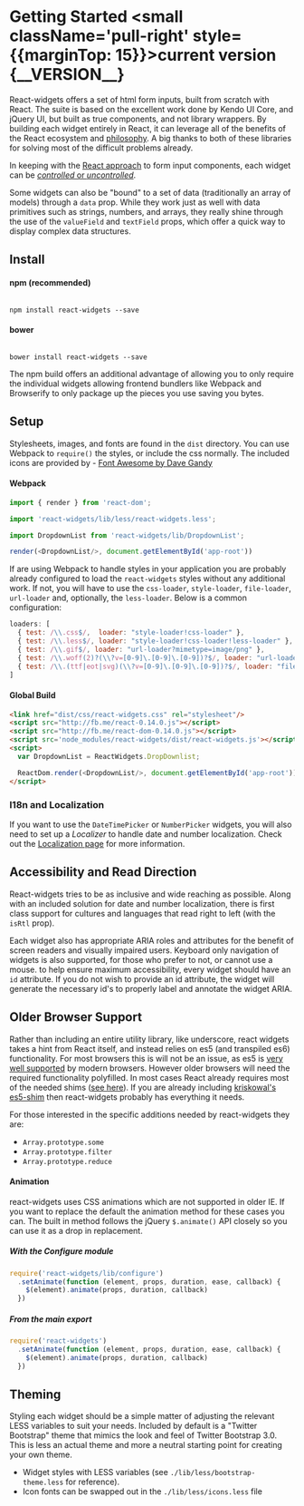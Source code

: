 # Getting Started <small className='pull-right' style={{marginTop: 15}}>current version {\_\_VERSION\_\_}</small>

React-widgets offers a set of html form inputs, built from scratch with React. The suite is based on the excellent
work done by Kendo UI Core, and jQuery UI, but built as true components, and not library wrappers. By
building each widget entirely in React, it can leverage all of the benefits of the React ecosystem
and [philosophy](http://facebook.github.io/react/docs/thinking-in-react.html). A big thanks to both of these libraries for solving most of the difficult problems already.

In keeping with the [React approach](http://facebook.github.io/react/docs/forms.html#controlled-components) to
form input components, each widget can be [_controlled_ or _uncontrolled_](controllables).

Some widgets can also be "bound" to a set of data (traditionally an array of models) through a `data` prop.
While they work just as well with data primitives such as strings, numbers, and arrays, they really shine
through the use of the `valueField` and `textField` props, which offer a quick way to display complex data structures.

## Install

<div className='row'>
<div className='col-sm-6'>
<h4>npm (recommended)</h4>
<pre><code>
npm install react-widgets --save
</code></pre>
</div>
<div className='col-sm-6'>
<h4>bower</h4>
<pre><code>
bower install react-widgets --save
</code></pre>
</div>
</div>

The npm build offers an additional advantage of allowing you to only require the individual widgets allowing frontend
bundlers like Webpack and Browserify to only package up the pieces you use saving you bytes.

## Setup

Stylesheets, images, and fonts are found in the `dist` directory. You can use Webpack to `require()` the styles,
or include the css normally. The included icons are provided by - <a href="http://fontawesome.io">Font Awesome by Dave Gandy</a>

#### Webpack

```js
import { render } from 'react-dom';

import 'react-widgets/lib/less/react-widgets.less';

import DropdownList from 'react-widgets/lib/DropdownList';

render(<DropdownList/>, document.getElementById('app-root'))
```

If are using Webpack to handle styles in your application you are probably already configured to load
the `react-widgets` styles without any additional work. If not, you will have to use
the `css-loader`, `style-loader`, `file-loader`, `url-loader` and, optionally, the `less-loader`.
Below is a common configuration:

```js
loaders: [
  { test: /\\.css$/,  loader: "style-loader!css-loader" },
  { test: /\\.less$/, loader: "style-loader!css-loader!less-loader" },
  { test: /\\.gif$/, loader: "url-loader?mimetype=image/png" },
  { test: /\\.woff(2)?(\\?v=[0-9]\.[0-9]\.[0-9])?$/, loader: "url-loader?mimetype=application/font-woff" },
  { test: /\\.(ttf|eot|svg)(\\?v=[0-9]\.[0-9]\.[0-9])?$/, loader: "file-loader?name=[name].[ext]" },
]
```

#### Global Build

```html
<link href="dist/css/react-widgets.css" rel="stylesheet"/>
<script src="http://fb.me/react-0.14.0.js"></script>
<script src="http://fb.me/react-dom-0.14.0.js"></script>
<script src='node_modules/react-widgets/dist/react-widgets.js'></script>
<script>
  var DropdownList = ReactWidgets.DropDownlist;

  ReactDom.render(<DropdownList/>, document.getElementById('app-root'))
</script>
```

### I18n and Localization

If you want to use the `DateTimePicker` or `NumberPicker` widgets, you will also need to set up a *Localizer* to handle
date and number localization. Check out the [Localization page](i18n) for more information.

## Accessibility and Read Direction

React-widgets tries to be as inclusive and wide reaching as possible. Along with an included solution for
date and number localization, there is first class support for cultures and languages that read
right to left (with the `isRtl` prop).

Each widget also has appropriate ARIA roles and attributes for the benefit of screen readers and visually
impaired users. Keyboard only navigation of widgets is also supported, for those who prefer to not,
or cannot use a mouse. to help ensure maximum accessibility, every widget should have
an `id` attribute. If you do not wish to provide an id attribute, the widget will generate
the necessary id's to properly label and annotate the widget ARIA.

## Older Browser Support

Rather than including an entire utility library, like underscore, react widgets takes a hint from React itself,
and instead relies on es5 (and transpiled es6) functionality. For most browsers this is will not be an issue, as es5
is [very well supported](http://kangax.github.io/compat-table/es5/) by modern browsers.
However older browsers will need the required functionality polyfilled.
In most cases React already requires most of the needed shims ([see here](http://facebook.github.io/react/docs/working-with-the-browser.html#polyfills-needed-to-support-older-browsers)).
If you are already including [kriskowal's es5-shim](https://github.com/es-shims/es5-shim')
then react-widgets probably has everything it needs.

For those interested in the specific additions needed by react-widgets they are:

- `Array.prototype.some`
- `Array.prototype.filter`
- `Array.prototype.reduce`

#### Animation
react-widgets uses CSS animations which are not supported in older IE. If you want to replace the
default the animation method for these cases you can. The built in method follows the
jQuery `$.animate()` API closely so you can use it as a drop in replacement.

##### With the Configure module
```js
require('react-widgets/lib/configure')
  .setAnimate(function (element, props, duration, ease, callback) {
    $(element).animate(props, duration, callback)
  })
```
##### From the main export
```js
require('react-widgets')
  .setAnimate(function (element, props, duration, ease, callback) {
    $(element).animate(props, duration, callback)
  })
```

## Theming

Styling each widget should be a simple matter of adjusting the relevant LESS variables to suit your needs.
Included by default is a "Twitter Bootstrap" theme that mimics the look and feel of Twitter Bootstrap 3.0.
This is less an actual theme and more a neutral starting point for creating your own theme.

- Widget styles with LESS variables (see `./lib/less/bootstrap-theme.less` for reference).
- Icon fonts can be swapped out in the `./lib/less/icons.less` file
